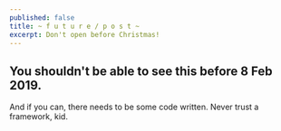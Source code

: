 ```yaml
---
published: false
title: ~ f u t u r e / p o s t ~
excerpt: Don't open before Christmas!
---
```

## You shouldn't be able to see this before 8 Feb 2019.

And if you can, there needs to be some code written. Never trust a framework, kid.
